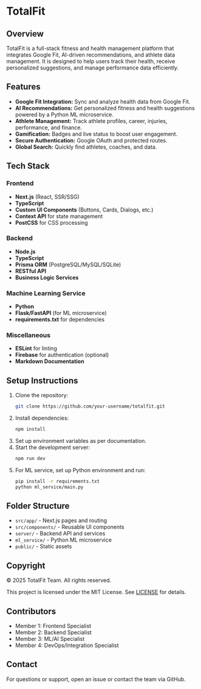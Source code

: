 
# TotalFit

## Overview
TotalFit is a full-stack fitness and health management platform that integrates Google Fit, AI-driven recommendations, and athlete data management. It is designed to help users track their health, receive personalized suggestions, and manage performance data efficiently.

## Features
- **Google Fit Integration:** Sync and analyze health data from Google Fit.
- **AI Recommendations:** Get personalized fitness and health suggestions powered by a Python ML microservice.
- **Athlete Management:** Track athlete profiles, career, injuries, performance, and finance.
- **Gamification:** Badges and live status to boost user engagement.
- **Secure Authentication:** Google OAuth and protected routes.
- **Global Search:** Quickly find athletes, coaches, and data.

## Tech Stack
### Frontend
- **Next.js** (React, SSR/SSG)
- **TypeScript**
- **Custom UI Components** (Buttons, Cards, Dialogs, etc.)
- **Context API** for state management
- **PostCSS** for CSS processing

### Backend
- **Node.js**
- **TypeScript**
- **Prisma ORM** (PostgreSQL/MySQL/SQLite)
- **RESTful API**
- **Business Logic Services**

### Machine Learning Service
- **Python**
- **Flask/FastAPI** (for ML microservice)
- **requirements.txt** for dependencies

### Miscellaneous
- **ESLint** for linting
- **Firebase** for authentication (optional)
- **Markdown Documentation**

## Setup Instructions
1. Clone the repository:
	```sh
	git clone https://github.com/your-username/totalfit.git
	```
2. Install dependencies:
	```sh
	npm install
	```
3. Set up environment variables as per documentation.
4. Start the development server:
	```sh
	npm run dev
	```
5. For ML service, set up Python environment and run:
	```sh
	pip install -r requirements.txt
	python ml_service/main.py
	```

## Folder Structure
- `src/app/` - Next.js pages and routing
- `src/components/` - Reusable UI components
- `server/` - Backend API and services
- `ml_service/` - Python ML microservice
- `public/` - Static assets

## Copyright
© 2025 TotalFit Team. All rights reserved.

This project is licensed under the MIT License. See [LICENSE](LICENSE) for details.

## Contributors
- Member 1: Frontend Specialist
- Member 2: Backend Specialist
- Member 3: ML/AI Specialist
- Member 4: DevOps/Integration Specialist

## Contact
For questions or support, open an issue or contact the team via GitHub.
